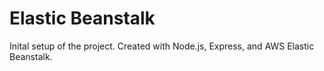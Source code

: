 # Elastic Beanstalk

Inital setup of the project.  Created with Node.js, Express, and AWS Elastic Beanstalk.








